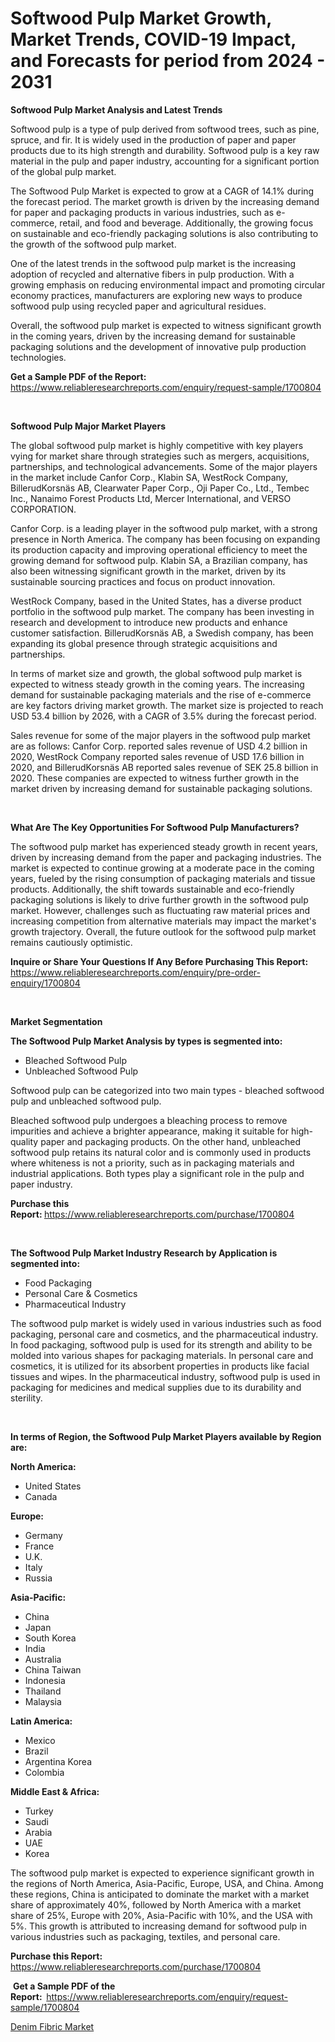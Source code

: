 <p><h1>Softwood Pulp Market Growth, Market Trends, COVID-19 Impact, and Forecasts for period from 2024 - 2031</h1></p><p><strong>Softwood Pulp Market Analysis and Latest Trends</strong></p>
<p><p>Softwood pulp is a type of pulp derived from softwood trees, such as pine, spruce, and fir. It is widely used in the production of paper and paper products due to its high strength and durability. Softwood pulp is a key raw material in the pulp and paper industry, accounting for a significant portion of the global pulp market.</p><p>The Softwood Pulp Market is expected to grow at a CAGR of 14.1% during the forecast period. The market growth is driven by the increasing demand for paper and packaging products in various industries, such as e-commerce, retail, and food and beverage. Additionally, the growing focus on sustainable and eco-friendly packaging solutions is also contributing to the growth of the softwood pulp market.</p><p>One of the latest trends in the softwood pulp market is the increasing adoption of recycled and alternative fibers in pulp production. With a growing emphasis on reducing environmental impact and promoting circular economy practices, manufacturers are exploring new ways to produce softwood pulp using recycled paper and agricultural residues.</p><p>Overall, the softwood pulp market is expected to witness significant growth in the coming years, driven by the increasing demand for sustainable packaging solutions and the development of innovative pulp production technologies.</p></p>
<p><strong>Get a Sample PDF of the Report:&nbsp;</strong> <a href="https://www.reliableresearchreports.com/enquiry/request-sample/1700804">https://www.reliableresearchreports.com/enquiry/request-sample/1700804</a></p>
<p>&nbsp;</p>
<p><strong>Softwood Pulp Major Market Players</strong></p>
<p><p>The global softwood pulp market is highly competitive with key players vying for market share through strategies such as mergers, acquisitions, partnerships, and technological advancements. Some of the major players in the market include Canfor Corp., Klabin SA, WestRock Company, BillerudKorsnäs AB, Clearwater Paper Corp., Oji Paper Co., Ltd., Tembec Inc., Nanaimo Forest Products Ltd, Mercer International, and VERSO CORPORATION.</p><p>Canfor Corp. is a leading player in the softwood pulp market, with a strong presence in North America. The company has been focusing on expanding its production capacity and improving operational efficiency to meet the growing demand for softwood pulp. Klabin SA, a Brazilian company, has also been witnessing significant growth in the market, driven by its sustainable sourcing practices and focus on product innovation.</p><p>WestRock Company, based in the United States, has a diverse product portfolio in the softwood pulp market. The company has been investing in research and development to introduce new products and enhance customer satisfaction. BillerudKorsnäs AB, a Swedish company, has been expanding its global presence through strategic acquisitions and partnerships.</p><p>In terms of market size and growth, the global softwood pulp market is expected to witness steady growth in the coming years. The increasing demand for sustainable packaging materials and the rise of e-commerce are key factors driving market growth. The market size is projected to reach USD 53.4 billion by 2026, with a CAGR of 3.5% during the forecast period.</p><p>Sales revenue for some of the major players in the softwood pulp market are as follows: Canfor Corp. reported sales revenue of USD 4.2 billion in 2020, WestRock Company reported sales revenue of USD 17.6 billion in 2020, and BillerudKorsnäs AB reported sales revenue of SEK 25.8 billion in 2020. These companies are expected to witness further growth in the market driven by increasing demand for sustainable packaging solutions.</p></p>
<p>&nbsp;</p>
<p><strong>What Are The Key Opportunities For Softwood Pulp Manufacturers?</strong></p>
<p><p>The softwood pulp market has experienced steady growth in recent years, driven by increasing demand from the paper and packaging industries. The market is expected to continue growing at a moderate pace in the coming years, fueled by the rising consumption of packaging materials and tissue products. Additionally, the shift towards sustainable and eco-friendly packaging solutions is likely to drive further growth in the softwood pulp market. However, challenges such as fluctuating raw material prices and increasing competition from alternative materials may impact the market's growth trajectory. Overall, the future outlook for the softwood pulp market remains cautiously optimistic.</p></p>
<p><strong>Inquire or Share Your Questions If Any Before Purchasing This Report:</strong> <a href="https://www.reliableresearchreports.com/enquiry/pre-order-enquiry/1700804">https://www.reliableresearchreports.com/enquiry/pre-order-enquiry/1700804</a></p>
<p>&nbsp;</p>
<p><strong>Market Segmentation</strong></p>
<p><strong>The Softwood Pulp Market Analysis by types is segmented into:</strong></p>
<p><ul><li>Bleached Softwood Pulp</li><li>Unbleached Softwood Pulp</li></ul></p>
<p><p>Softwood pulp can be categorized into two main types - bleached softwood pulp and unbleached softwood pulp. </p><p>Bleached softwood pulp undergoes a bleaching process to remove impurities and achieve a brighter appearance, making it suitable for high-quality paper and packaging products. On the other hand, unbleached softwood pulp retains its natural color and is commonly used in products where whiteness is not a priority, such as in packaging materials and industrial applications. Both types play a significant role in the pulp and paper industry.</p></p>
<p><strong>Purchase this Report:&nbsp;</strong><a href="https://www.reliableresearchreports.com/purchase/1700804">https://www.reliableresearchreports.com/purchase/1700804</a></p>
<p>&nbsp;</p>
<p><strong>The Softwood Pulp Market Industry Research by Application is segmented into:</strong></p>
<p><ul><li>Food Packaging</li><li>Personal Care & Cosmetics</li><li>Pharmaceutical Industry</li></ul></p>
<p><p>The softwood pulp market is widely used in various industries such as food packaging, personal care and cosmetics, and the pharmaceutical industry. In food packaging, softwood pulp is used for its strength and ability to be molded into various shapes for packaging materials. In personal care and cosmetics, it is utilized for its absorbent properties in products like facial tissues and wipes. In the pharmaceutical industry, softwood pulp is used in packaging for medicines and medical supplies due to its durability and sterility.</p></p>
<p>&nbsp;</p>
<p><strong>In terms of Region, the Softwood Pulp Market Players available by Region are:</strong></p>
<p>
    <p> <strong> North America: </strong>
        <ul>
            <li>United States</li>
            <li>Canada</li>
        </ul>
        </p> 
    <p> <strong> Europe: </strong>
        <ul>
            <li>Germany</li>
            <li>France</li>
            <li>U.K.</li>
            <li>Italy</li>
            <li>Russia</li>
        </ul>
        </p> 
    <p> <strong> Asia-Pacific: </strong>
        <ul>
            <li>China</li>
            <li>Japan</li>
            <li>South Korea</li>
            <li>India</li>
            <li>Australia</li>
            <li>China Taiwan</li>
            <li>Indonesia</li>
            <li>Thailand</li>
            <li>Malaysia</li>
        </ul>
        </p> 
    <p> <strong> Latin America: </strong>
        <ul>
            <li>Mexico</li>
            <li>Brazil</li>
            <li>Argentina Korea</li>
            <li>Colombia</li>
        </ul>
        </p> 
    <p> <strong> Middle East & Africa: </strong>
        <ul>
            <li>Turkey</li>
            <li>Saudi</li>
            <li>Arabia</li>
            <li>UAE</li>
            <li>Korea</li>
        </ul>
    </p>
    </p>
<p><p>The softwood pulp market is expected to experience significant growth in the regions of North America, Asia-Pacific, Europe, USA, and China. Among these regions, China is anticipated to dominate the market with a market share of approximately 40%, followed by North America with a market share of 25%, Europe with 20%, Asia-Pacific with 10%, and the USA with 5%. This growth is attributed to increasing demand for softwood pulp in various industries such as packaging, textiles, and personal care.</p></p>
<p><strong>Purchase this Report: </strong><a href="https://www.reliableresearchreports.com/purchase/1700804">https://www.reliableresearchreports.com/purchase/1700804</a></p>
<p>&nbsp;<strong>Get a Sample PDF of the Report:&nbsp;&nbsp;</strong><a href="https://www.reliableresearchreports.com/enquiry/request-sample/1700804">https://www.reliableresearchreports.com/enquiry/request-sample/1700804</a></p>
<p><strong></strong></p>
<p><p><a href="https://github.com/PeterParrish5/Market-Research-Report-List-3/blob/main/denim-fibric-market.md">Denim Fibric Market</a></p></p>